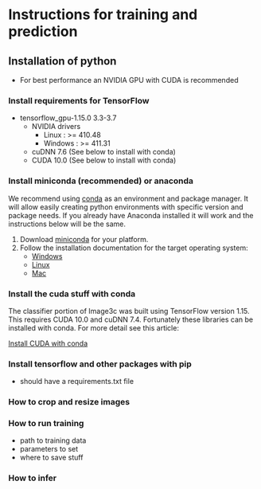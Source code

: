 # Instructions for training and prediction

## Installation of python
- For best performance an NVIDIA GPU with CUDA is recommended
### Install requirements for TensorFlow
- tensorflow_gpu-1.15.0	3.3-3.7
  - NVIDIA drivers
    - Linux : >= 410.48
    - Windows : >= 411.31
  - cuDNN 7.6 (See below to install with conda)
  - CUDA 10.0 (See below to install with conda)

### Install miniconda (recommended) or anaconda
We recommend using [conda](https://docs.conda.io/projects/conda/en/latest/)
as an environment and package manager. It will allow easily creating python
environments with specific version and package needs. If you already have Anaconda
installed it will work and the instructions below will be the same.

1. Download [miniconda](https://docs.conda.io/projects/conda/en/latest/) for your platform.
2. Follow the installation documentation for the target operating system: 
   -  [Windows](https://conda.io/projects/conda/en/latest/user-guide/install/windows.html)
   -  [Linux](https://conda.io/projects/conda/en/latest/user-guide/install/linux.html)
   -  [Mac](https://conda.io/projects/conda/en/latest/user-guide/install/macos.html) 

### Install the cuda stuff with conda

The classifier portion of Image3c was built using TensorFlow version 1.15.
This requires CUDA 10.0 and cuDNN 7.4. Fortunately these libraries can be
installed with conda. For more detail see this article:

[Install CUDA with conda](https://towardsdatascience.com/managing-cuda-dependencies-with-conda-89c5d817e7e1)







### Install tensorflow and other packages with pip
- should have a requirements.txt file

### How to crop and resize images

### How to run training
- path to training data
- parameters to set
- where to save stuff

### How to infer
